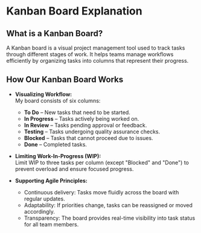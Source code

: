 # Kanban Board Explanation

## What is a Kanban Board?
A Kanban board is a visual project management tool used to track tasks through different stages of work. It helps teams manage workflows efficiently by organizing tasks into columns that represent their progress.

## How Our Kanban Board Works
- **Visualizing Workflow:**  
  My board consists of six columns:  
  - **To Do** – New tasks that need to be started.  
  - **In Progress** – Tasks actively being worked on.  
  - **In Review** – Tasks pending approval or feedback.  
  - **Testing** – Tasks undergoing quality assurance checks.  
  - **Blocked** – Tasks that cannot proceed due to issues.  
  - **Done** – Completed tasks.  

- **Limiting Work-In-Progress (WIP):**  
  Limit WIP to three tasks per column (except "Blocked" and "Done") to prevent overload and ensure focused progress.

- **Supporting Agile Principles:**  
  - Continuous delivery: Tasks move fluidly across the board with regular updates.  
  - Adaptability: If priorities change, tasks can be reassigned or moved accordingly.  
  - Transparency: The board provides real-time visibility into task status for all team members.  
